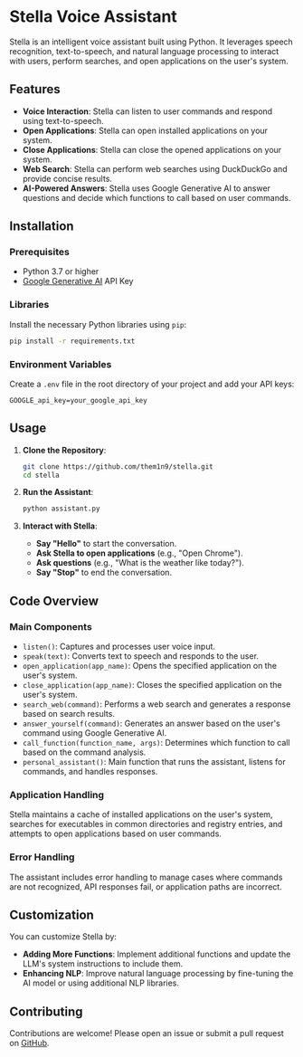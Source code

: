 # Stella Voice Assistant

Stella is an intelligent voice assistant built using Python. It leverages speech recognition, text-to-speech, and natural language processing to interact with users, perform searches, and open applications on the user's system.

## Features

- **Voice Interaction**: Stella can listen to user commands and respond using text-to-speech.
- **Open Applications**: Stella can open installed applications on your system.
- **Close Applications**: Stella can close the opened applications on your system.
- **Web Search**: Stella can perform web searches using DuckDuckGo and provide concise results.
- **AI-Powered Answers**: Stella uses Google Generative AI to answer questions and decide which functions to call based on user commands.

## Installation

### Prerequisites

- Python 3.7 or higher
- [Google Generative AI](https://ai.google/tools) API Key

### Libraries

Install the necessary Python libraries using `pip`:

```bash
pip install -r requirements.txt
```

### Environment Variables

Create a `.env` file in the root directory of your project and add your API keys:

```env
GOOGLE_api_key=your_google_api_key
```

## Usage

1. **Clone the Repository**:
    ```bash
    git clone https://github.com/them1n9/stella.git
    cd stella
    ```

2. **Run the Assistant**:
    ```bash
    python assistant.py
    ```

3. **Interact with Stella**:
    - **Say "Hello"** to start the conversation.
    - **Ask Stella to open applications** (e.g., "Open Chrome").
    - **Ask questions** (e.g., "What is the weather like today?").
    - **Say "Stop"** to end the conversation.

## Code Overview

### Main Components

- `listen()`: Captures and processes user voice input.
- `speak(text)`: Converts text to speech and responds to the user.
- `open_application(app_name)`: Opens the specified application on the user's system.
- `close_application(app_name)`: Closes the specified application on the user's system.
- `search_web(command)`: Performs a web search and generates a response based on search results.
- `answer_yourself(command)`: Generates an answer based on the user's command using Google Generative AI.
- `call_function(function_name, args)`: Determines which function to call based on the command analysis.
- `personal_assistant()`: Main function that runs the assistant, listens for commands, and handles responses.

### Application Handling

Stella maintains a cache of installed applications on the user's system, searches for executables in common directories and registry entries, and attempts to open applications based on user commands.

### Error Handling

The assistant includes error handling to manage cases where commands are not recognized, API responses fail, or application paths are incorrect.

## Customization

You can customize Stella by:

- **Adding More Functions**: Implement additional functions and update the LLM's system instructions to include them.
- **Enhancing NLP**: Improve natural language processing by fine-tuning the AI model or using additional NLP libraries.

## Contributing

Contributions are welcome! Please open an issue or submit a pull request on [GitHub](https://github.com/TheM1N9/stella).
